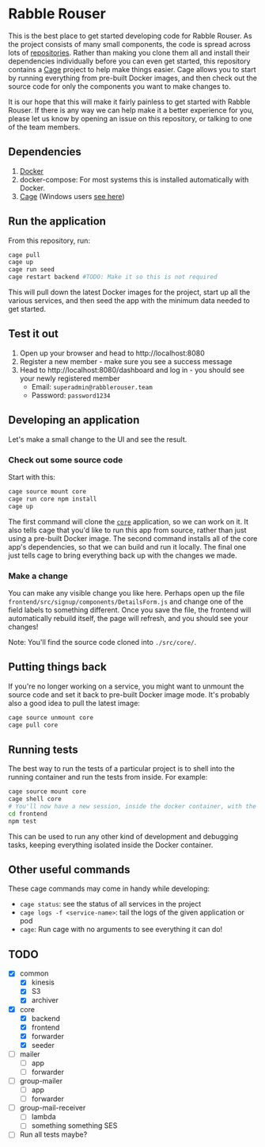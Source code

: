 # Rabble Rouser

This is the best place to get started developing code for Rabble Rouser. As the project consists of many small components,
the code is spread across lots of [repositories](https://github.com/rabblerouser). Rather than making you clone them all
and install their dependencies individually before you can even get started, this repository contains a [Cage](http://cage.faraday.io)
project to help make things easier. Cage allows you to start by running everything from pre-built Docker images, and
then check out the source code for only the components you want to make changes to.

It is our hope that this will make it fairly painless to get started with Rabble Rouser. If there is any way we can help
make it a better experience for you, please let us know by opening an issue on this repository, or talking to one of the
team members.

## Dependencies

1. [Docker](https://store.docker.com/search?type=edition&offering=community)
2. docker-compose: For most systems this is installed automatically with Docker.
3. [Cage](http://cage.faraday.io/setup) (Windows users [see here](https://github.com/faradayio/cage/blob/master/WINDOWS.md))

## Run the application

From this repository, run:

```sh
cage pull
cage up
cage run seed
cage restart backend #TODO: Make it so this is not required
```

This will pull down the latest Docker images for the project, start up all the various services, and then seed the app
with the minimum data needed to get started.

## Test it out

1. Open up your browser and head to http://localhost:8080
2. Register a new member - make sure you see a success message
3. Head to http://localhost:8080/dashboard and log in - you should see your newly registered member
    - Email: `superadmin@rabblerouser.team`
    - Password: `password1234`

## Developing an application

Let's make a small change to the UI and see the result.

### Check out some source code

Start with this:

```sh
cage source mount core
cage run core npm install
cage up
```

The first command will clone the [`core`](https://github.com/rabblerouser/core) application, so we can work on it. It
also tells cage that you'd like to run this app from source, rather than just using a pre-built Docker image.
The second command installs all of the core app's dependencies, so that we can build and run it locally.
The final one just tells cage to bring everything back up with the changes we made.

### Make a change

You can make any visible change you like here. Perhaps open up the file `frontend/src/signup/components/DetailsForm.js`
and change one of the field labels to something different. Once you save the file, the frontend will automatically
rebuild itself, the page will refresh, and you should see your changes!

Note: You'll find the source code cloned into `./src/core/`.

## Putting things back

If you're no longer working on a service, you might want to unmount the source code and set it back to pre-built Docker
image mode. It's probably also a good idea to pull the latest image:

```sh
cage source unmount core
cage pull core
```

## Running tests
The best way to run the tests of a particular project is to shell into the running container and run the tests from
inside. For example:

```sh
cage source mount core
cage shell core
# You'll now have a new session, inside the docker container, with the source mounted from your host machine
cd frontend
npm test
```

This can be used to run any other kind of development and debugging tasks, keeping everything isolated inside the Docker
container.

## Other useful commands

These cage commands may come in handy while developing:

- `cage status`: see the status of all services in the project
- `cage logs -f <service-name>`: tail the logs of the given application or pod
- `cage`: Run cage with no arguments to see everything it can do!

## TODO
- [x] common
  - [x] kinesis
  - [x] S3
  - [x] archiver
- [x] core
  - [x] backend
  - [x] frontend
  - [x] forwarder
  - [x] seeder
- [ ] mailer
  - [ ] app
  - [ ] forwarder
- [ ] group-mailer
  - [ ] app
  - [ ] forwarder
- [ ] group-mail-receiver
  - [ ] lambda
  - [ ] something something SES
- [ ] Run all tests maybe?
